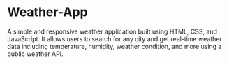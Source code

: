 # Weather-App
A simple and responsive weather application built using HTML, CSS, and JavaScript. It allows users to search for any city and get real-time weather data including temperature, humidity, weather condition, and more using a public weather API.
